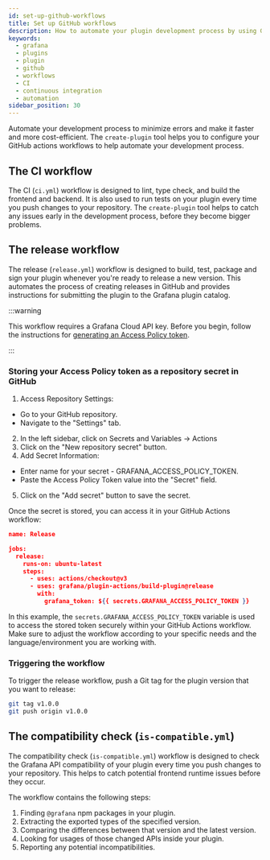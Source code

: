 ```yaml
---
id: set-up-github-workflows
title: Set up GitHub workflows
description: How to automate your plugin development process by using GitHub workflows.
keywords:
  - grafana
  - plugins
  - plugin
  - github
  - workflows
  - CI
  - continuous integration
  - automation
sidebar_position: 30
---
```


Automate your development process to minimize errors and make it faster and more cost-efficient. The `create-plugin` tool helps you to configure your GitHub actions workflows to help automate your development process.

## The CI workflow

The CI (`ci.yml`) workflow is designed to lint, type check, and build the frontend and backend. It is also used to run tests on your plugin every time you push changes to your repository. The `create-plugin` tool helps to catch any issues early in the development process, before they become bigger problems.

## The release workflow

The release (`release.yml`) workflow is designed to build, test, package and sign your plugin whenever you're ready to release a new version. This automates the process of creating releases in GitHub and provides instructions for submitting the plugin to the Grafana plugin catalog.

:::warning

This workflow requires a Grafana Cloud API key. Before you begin, follow the instructions for [generating an Access Policy token](../publish-a-plugin/sign-a-plugin#generate-an-access-policy-token).

:::

### Storing your Access Policy token as a repository secret in GitHub

1. Access Repository Settings:

- Go to your GitHub repository.
- Navigate to the "Settings" tab.

2. In the left sidebar, click on Secrets and Variables -> Actions
3. Click on the "New repository secret" button.
4. Add Secret Information:

- Enter name for your secret - GRAFANA_ACCESS_POLICY_TOKEN.
- Paste the Access Policy Token value into the "Secret" field.

5. Click on the "Add secret" button to save the secret.

Once the secret is stored, you can access it in your GitHub Actions workflow:

```json title="release.yml"
name: Release

jobs:
  release:
    runs-on: ubuntu-latest
    steps:
      - uses: actions/checkout@v3
      - uses: grafana/plugin-actions/build-plugin@release
        with:
          grafana_token: ${{ secrets.GRAFANA_ACCESS_POLICY_TOKEN }}

```

In this example, the `secrets.GRAFANA_ACCESS_POLICY_TOKEN` variable is used to access the stored token securely within your GitHub Actions workflow. Make sure to adjust the workflow according to your specific needs and the language/environment you are working with.

### Triggering the workflow

To trigger the release workflow, push a Git tag for the plugin version that you want to release:

```bash
git tag v1.0.0
git push origin v1.0.0
```

## The compatibility check (`is-compatible.yml`)

The compatibility check (`is-compatible.yml`) workflow is designed to check the Grafana API compatibility of your plugin every time you push changes to your repository. This helps to catch potential frontend runtime issues before they occur.

The workflow contains the following steps:

1. Finding `@grafana` npm packages in your plugin.
1. Extracting the exported types of the specified version.
1. Comparing the differences between that version and the latest version.
1. Looking for usages of those changed APIs inside your plugin.
1. Reporting any potential incompatibilities.
